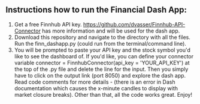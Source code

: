 ## Instructions how to run the Financial Dash App:

1) Get a free Finnhub API key. https://github.com/dvasser/Finnhub-API-Connector has more information and will be used for the dash app.
2) Download this repository and navigate to the directory with all the files. Run the finn_dashapp.py (could run from the terminal/command line).
3) You will be prompted to paste your API key and the stock symbol you'd like to see the dashboard of. If you'd like, you can define your connector variable connector = FinnhubConnector(api_key = 'YOUR_API_KEY') at the top of the .py file and delete the line for the input. Then you simply have to click on the output link (port 8050) and explore the dash app. Read code comments for more details - (there is an error in Dash documentation which causes the x-minute candles to display with market closure breaks). Other than that, all the code works great. Enjoy!
